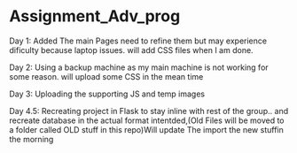 # Assignment_Adv_prog

Day 1:
Added The main Pages need to refine them but may experience dificulty because laptop issues.
will add CSS files when I am done.

Day 2:
Using a backup machine as my main machine is not working for some reason.
will upload some CSS in the mean time

Day 3:
Uploading the supporting JS and temp images

Day 4.5:
Recreating project in Flask to stay inline with rest of the group.. and recreate database in the actual format intentded,(Old Files will be moved to a folder called OLD stuff in this repo)Will update The import the new stuffin the morning
